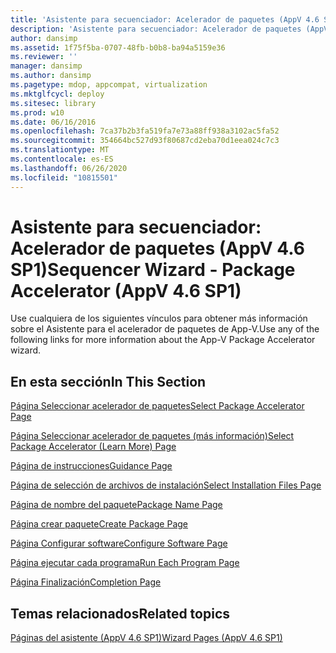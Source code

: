 ```yaml
---
title: 'Asistente para secuenciador: Acelerador de paquetes (AppV 4.6 SP1)'
description: 'Asistente para secuenciador: Acelerador de paquetes (AppV 4.6 SP1)'
author: dansimp
ms.assetid: 1f75f5ba-0707-48fb-b0b8-ba94a5159e36
ms.reviewer: ''
manager: dansimp
ms.author: dansimp
ms.pagetype: mdop, appcompat, virtualization
ms.mktglfcycl: deploy
ms.sitesec: library
ms.prod: w10
ms.date: 06/16/2016
ms.openlocfilehash: 7ca37b2b3fa519fa7e73a88ff938a3102ac5fa52
ms.sourcegitcommit: 354664bc527d93f80687cd2eba70d1eea024c7c3
ms.translationtype: MT
ms.contentlocale: es-ES
ms.lasthandoff: 06/26/2020
ms.locfileid: "10815501"
---
```

# <span data-ttu-id="d607c-103">Asistente para secuenciador: Acelerador de paquetes (AppV 4.6 SP1)</span><span class="sxs-lookup"><span data-stu-id="d607c-103">Sequencer Wizard - Package Accelerator (AppV 4.6 SP1)</span></span>


<span data-ttu-id="d607c-104">Use cualquiera de los siguientes vínculos para obtener más información sobre el Asistente para el acelerador de paquetes de App-V.</span><span class="sxs-lookup"><span data-stu-id="d607c-104">Use any of the following links for more information about the App-V Package Accelerator wizard.</span></span>

## <span data-ttu-id="d607c-105">En esta sección</span><span class="sxs-lookup"><span data-stu-id="d607c-105">In This Section</span></span>


<a href="" id="select-package-accelerator-page"></a>[<span data-ttu-id="d607c-106">Página Seleccionar acelerador de paquetes</span><span class="sxs-lookup"><span data-stu-id="d607c-106">Select Package Accelerator Page</span></span>](select-package-accelerator-page.md)  

<a href="" id="select-package-accelerator--learn-more--page"></a>[<span data-ttu-id="d607c-107">Página Seleccionar acelerador de paquetes (más información)</span><span class="sxs-lookup"><span data-stu-id="d607c-107">Select Package Accelerator (Learn More) Page</span></span>](select-package-accelerator--learn-more--page.md)  

<a href="" id="guidance-page"></a>[<span data-ttu-id="d607c-108">Página de instrucciones</span><span class="sxs-lookup"><span data-stu-id="d607c-108">Guidance Page</span></span>](guidance-page-app-v-46-sp1.md)  

<a href="" id="select-installation-files-page"></a>[<span data-ttu-id="d607c-109">Página de selección de archivos de instalación</span><span class="sxs-lookup"><span data-stu-id="d607c-109">Select Installation Files Page</span></span>](select-installation-files-page-app-v-46-sp1.md)  

<a href="" id="package-name-page"></a>[<span data-ttu-id="d607c-110">Página de nombre del paquete</span><span class="sxs-lookup"><span data-stu-id="d607c-110">Package Name Page</span></span>](package-name-page--app-v-46-sp1.md)  

<a href="" id="create-package-page"></a>[<span data-ttu-id="d607c-111">Página crear paquete</span><span class="sxs-lookup"><span data-stu-id="d607c-111">Create Package Page</span></span>](create-package-page--app-v-46-sp1.md)  

<a href="" id="configure-software-page"></a>[<span data-ttu-id="d607c-112">Página Configurar software</span><span class="sxs-lookup"><span data-stu-id="d607c-112">Configure Software Page</span></span>](configure-software-page-app-v-46-sp1.md)  

<a href="" id="run-each-program-page"></a>[<span data-ttu-id="d607c-113">Página ejecutar cada programa</span><span class="sxs-lookup"><span data-stu-id="d607c-113">Run Each Program Page</span></span>](run-each-program-page-app-v-46-sp1.md)  

<a href="" id="completion-page"></a>[<span data-ttu-id="d607c-114">Página Finalización</span><span class="sxs-lookup"><span data-stu-id="d607c-114">Completion Page</span></span>](completion-page-package-accelerator.md)  

## <span data-ttu-id="d607c-115">Temas relacionados</span><span class="sxs-lookup"><span data-stu-id="d607c-115">Related topics</span></span>


[<span data-ttu-id="d607c-116">Páginas del asistente (AppV 4.6 SP1)</span><span class="sxs-lookup"><span data-stu-id="d607c-116">Wizard Pages (AppV 4.6 SP1)</span></span>](wizard-pages--appv-46-sp1-.md)

 

 






